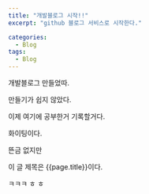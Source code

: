 ```yaml
---
title: "개발블로그 시작!!"
excerpt: "github 블로그 서비스로 시작한다."

categories:
  - Blog
tags:
  - Blog
---
```


개발블로그 만들었따.  
  
만들기가 쉽지 않았다.  
  
이제 여기에 공부한거 기록할거다.  
  
화이팅이다.  
  
뜬금 없지만  
   
이 글 제목은 {{page.title}}이다.  
  
ㅋㅋㅋ ㅎ ㅎ  
